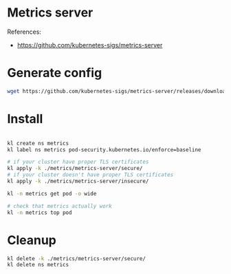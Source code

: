 
# Metrics server

References:
- https://github.com/kubernetes-sigs/metrics-server

# Generate config

```bash
wget https://github.com/kubernetes-sigs/metrics-server/releases/download/v0.7.2/components.yaml -O ./metrics/metrics-server/secure/metrics-server.yaml
```

# Install

```bash

kl create ns metrics
kl label ns metrics pod-security.kubernetes.io/enforce=baseline

# if your cluster have proper TLS certificates
kl apply -k ./metrics/metrics-server/secure/
# if your cluster doesn't have proper TLS certificates
kl apply -k ./metrics/metrics-server/insecure/

kl -n metrics get pod -o wide

# check that metrics actually work
kl -n metrics top pod

```

# Cleanup

```bash
kl delete -k ./metrics/metrics-server/secure/
kl delete ns metrics
```
